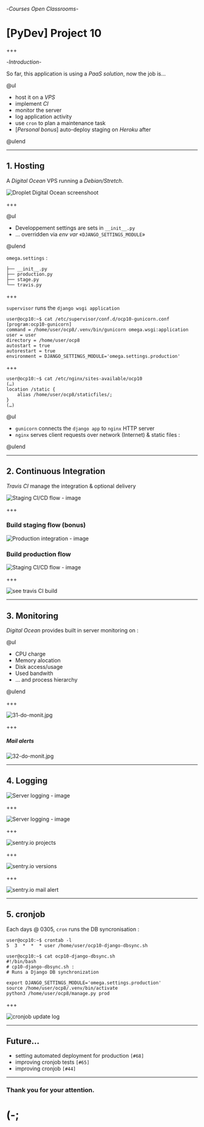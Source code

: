 -_Courses Open Classrooms_-

# [PyDev] Project 10

+++

-_Introduction_-

So far, this application is using a _PaaS solution_, now the job is…

@ul

* host it on a _VPS_
* implement _CI_
* monitor the server
* log application activity
* use `cron` to plan a maintenance task
* [_Personal bonus_] auto-deploy staging  on _Heroku_ after

@ulend

---

## 1. Hosting

A _Digital Ocean_ VPS running a _Debian/Stretch_.

![Droplet Digital Ocean screenshoot](doc/img/30-do-dropplet.png)

+++

@ul

* Developpement settings are sets  in `__init__.py`
* … overridden via _env var_ «`DJANGO_SETTINGS_MODULE`»

@ulend

`omega.settings` :

    ├── __init__.py
    ├── production.py
    ├── stage.py
    └── travis.py
+++

`supervisor` runs the `django wsgi application`

```shell
user@ocp10:~$ cat /etc/supervisor/conf.d/ocp10-gunicorn.conf
[program:ocp10-gunicorn]
command = /home/user/ocp8/.venv/bin/gunicorn omega.wsgi:application
user = user
directory = /home/user/ocp8
autostart = true
autorestart = true
environment = DJANGO_SETTINGS_MODULE='omega.settings.production'
```
+++

```shell
user@ocp10:~$ cat /etc/nginx/sites-available/ocp10
(…)
location /static {
    alias /home/user/ocp8/staticfiles/;
}
(…)
```

@ul

* `gunicorn` connects the `django app` to `nginx` HTTP server
* `nginx` serves client requests over network (Internet) & static files :

@ulend

---

## 2. Continuous Integration

_Travis CI_ manage the integration & optional delivery

![Staging CI/CD flow - image](doc/img/20-travis.png)

+++

### Build staging flow (bonus)

![Production integration - image](doc/img/22-build-flow-staging.jpg)

### Build production flow

![Staging CI/CD flow - image](doc/img/21-build-flow-production.jpg)

+++

![see `travis CI` build](doc/img/23-travis-builds.jpg)


---

## 3. Monitoring

_Digital Ocean_ provides built in server monitoring on :

@ul

* CPU charge
* Memory alocation
* Disk access/usage
* Used bandwith
* … and process hierarchy

@ulend

+++

![31-do-monit.jpg](doc/img/31-do-monit.jpg)

+++

##### Mail alerts

![32-do-monit.jpg](doc/img/32-do-monit.jpg)

---

## 4. Logging

![Server logging - image](doc/img/40-sentry.png)

+++

![Server logging - image](doc/img/42-sentry-issues.png)

+++

![`sentry.io` projects](doc/img/41-sentry-projects.png)

+++

![`sentry.io` versions](doc/img/43-sentry-version.png)

+++

![`sentry.io` mail alert](doc/img/44-sentry-mail.jpg)

---

## 5. cronjob

Each days @ 0305, `cron` runs the DB syncronisation :

```shell
user@ocp10:~$ crontab -l
5  3  *  *  * user /home/user/ocp10-django-dbsync.sh

user@ocp10:~$ cat ocp10-django-dbsync.sh
#!/bin/bash
# cp10-django-dbsync.sh :
# Runs a Django DB synchronization

export DJANGO_SETTINGS_MODULE='omega.settings.production'
source /home/user/ocp8/.venv/bin/activate
python3 /home/user/ocp8/manage.py prod
```
+++

![`cronjob` update log](doc/img/52-cronjob.jpg)

---

## Future…

* setting automated deployment for production `[#68]`
* improving cronjob tests `[#65]`
* improving cronjob `[#44]`

---

### Thank you for your attention.

# (-;
